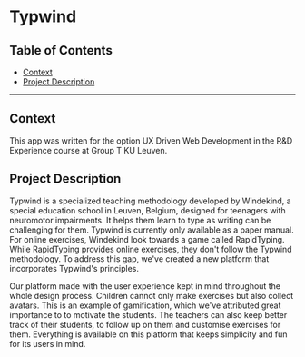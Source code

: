 # Typwind
## Table of Contents
- [Context](#context)
- [Project Description](#project-description)
___
## Context
This app was written for the option UX Driven Web Development in the R&D Experience course at Group T KU Leuven.

## Project Description
Typwind is a specialized teaching methodology developed by Windekind, a special education school in Leuven, Belgium, designed for teenagers with neuromotor impairments. It helps them learn to type as writing can be challenging for them. Typwind is currently only available as a paper manual. For online exercises, Windekind look towards a game called RapidTyping. While RapidTyping provides online exercises, they don't follow the Typwind methodology. To address this gap, we've created a new platform that incorporates Typwind's principles.

Our platform made with the user experience kept in mind throughout the whole design process. Children cannot only make exercises but also collect avatars. This is an example of gamification, which we've attributed great importance to to motivate the students. The teachers can also keep better track of their students, to follow up on them and customise exercises for them. Everything is available on this platform that keeps simplicity and fun for its users in mind.
